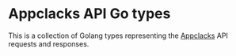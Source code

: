 # Appclacks API Go types

This is a collection of Golang types representing the [Appclacks](https://appclacks.com/) API requests and responses.
